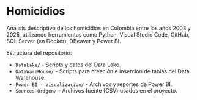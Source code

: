 # Homicidios
Análisis descriptivo de los homicidios en Colombia entre los años 2003 y 2025, utilizando herramientas como Python, Visual Studio Code, GitHub, SQL Server (en Docker), DBeaver y Power BI.

Estructura del repositorio:
- `DataLake/` - Scripts y datos del Data Lake.
- `DataWareHouse/` - Scripts para creación e inserción de tablas del Data Warehouse.
- `Power BI - Visualizacion/` - Archivos y reportes de Power BI.
- `Sources-Origen/` - Archivos fuente (CSV) usados en el proyecto.
